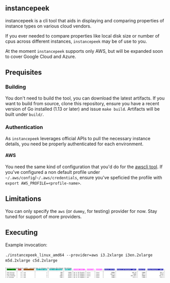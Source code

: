 ## instancepeek

instancepeek is a cli tool that aids in displaying and comparing properties of instance types on various cloud vendors.

If you ever needed to compare properties like local disk size or number of cpus across different instances, `instancepeek` may be of use to you.

At the moment `instancepeek` supports only AWS, but will be expanded soon to cover Google Cloud and Azure.

## Prequisites

### Building

You don't need to build the tool, you can download the latest artifacts.
If you want to build from source, clone this repository, ensure you have a recent version of Go installed (1.13 or later) and issue `make build`.
Artifacts will be built under `build/`.

### Authentication

As `instancepeek` leverages official APIs to pull the necessary instance details, you need be properly authenticated for each environment.

#### AWS

You need the same kind of configuration that you'd do for the [awscli tool](https://docs.aws.amazon.com/cli/latest/userguide/cli-configure-quickstart.html).
If you've configured a non default profile under `~/.aws/config`/`~/.aws/credentials`, ensure you've speficied the profile with `export AWS_PROFILE=<profile-name>`.

## Limitations

You can only specify the `aws` (or `dummy`, for testing) provider for now.
Stay tuned for support of more providers.

## Executing

Example invocation:

`./instancepeek_linux_amd64 --provider=aws i3.2xlarge i3en.2xlarge m5d.2xlarge c5d.2xlarge`

![](2021-07-09-11-11-41.png)
